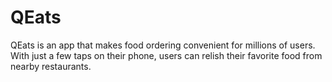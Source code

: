 # QEats
QEats is an app that makes food ordering convenient for millions of users. With just a few taps on their phone, users can relish their favorite food from nearby restaurants.
